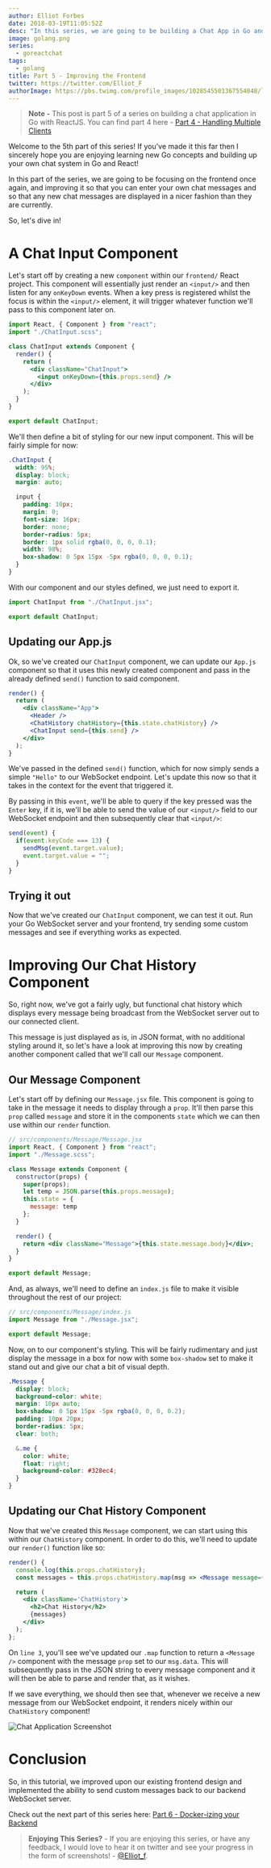 ```yaml
---
author: Elliot Forbes
date: 2018-03-19T11:05:52Z
desc: "In this series, we are going to be building a Chat App in Go and ReactJS"
image: golang.png
series:
  - goreactchat
tags:
  - golang
title: Part 5 - Improving the Frontend
twitter: https://twitter.com/Elliot_F
authorImage: https://pbs.twimg.com/profile_images/1028545501367554048/lzr43cQv_400x400.jpg
---
```


> **Note -** This post is part 5 of a series on building a chat application in
> Go with ReactJS. You can find part 4 here -
> [Part 4 - Handling Multiple Clients](/projects/chat-system-in-go-and-react/part-4-handling-multiple-clients/)

Welcome to the 5th part of this series! If you've made it this far then I
sincerely hope you are enjoying learning new Go concepts and building up your
own chat system in Go and React!

In this part of the series, we are going to be focusing on the frontend once
again, and improving it so that you can enter your own chat messages and so that
any new chat messages are displayed in a nicer fashion than they are currently.

So, let's dive in!

# A Chat Input Component

Let's start off by creating a new `component` within our `frontend/` React
project. This component will essentially just render an `<input/>` and then
listen for any `onKeyDown` events. When a key press is registered whilst the
focus is within the `<input/>` element, it will trigger whatever function we'll
pass to this component later on.

```jsx
import React, { Component } from "react";
import "./ChatInput.scss";

class ChatInput extends Component {
  render() {
    return (
      <div className="ChatInput">
        <input onKeyDown={this.props.send} />
      </div>
    );
  }
}

export default ChatInput;
```

We'll then define a bit of styling for our new input component. This will be
fairly simple for now:

```css
.ChatInput {
  width: 95%;
  display: block;
  margin: auto;

  input {
    padding: 10px;
    margin: 0;
    font-size: 16px;
    border: none;
    border-radius: 5px;
    border: 1px solid rgba(0, 0, 0, 0.1);
    width: 98%;
    box-shadow: 0 5px 15px -5px rgba(0, 0, 0, 0.1);
  }
}
```

With our component and our styles defined, we just need to export it.

```js
import ChatInput from "./ChatInput.jsx";

export default ChatInput;
```

## Updating our App.js

Ok, so we've created our `ChatInput` component, we can update our `App.js`
component so that it uses this newly created component and pass in the already
defined `send()` function to said component.

```jsx
render() {
  return (
    <div className="App">
      <Header />
      <ChatHistory chatHistory={this.state.chatHistory} />
      <ChatInput send={this.send} />
    </div>
  );
}
```

We've passed in the defined `send()` function, which for now simply sends a
simple `"Hello"` to our WebSocket endpoint. Let's update this now so that it
takes in the context for the event that triggered it.

By passing in this `event`, we'll be able to query if the key pressed was the
`Enter` key, if it is, we'll be able to send the value of our `<input/>` field
to our WebSocket endpoint and then subsequently clear that `<input/>`:

```js
send(event) {
  if(event.keyCode === 13) {
    sendMsg(event.target.value);
    event.target.value = "";
  }
}
```

## Trying it out

Now that we've created our `ChatInput` component, we can test it out. Run your
Go WebSocket server and your frontend, try sending some custom messages and see
if everything works as expected.

# Improving Our Chat History Component

So, right now, we've got a fairly ugly, but functional chat history which
displays every message being broadcast from the WebSocket server out to our
connected client.

This message is just displayed as is, in JSON format, with no additional styling
around it, so let's have a look at improving this now by creating another
component called that we'll call our `Message` component.

## Our Message Component

Let's start off by defining our `Message.jsx` file. This component is going to
take in the message it needs to display through a `prop`. It'll then parse this
`prop` called `message` and store it in the components `state` which we can then
use within our `render` function.

```jsx
// src/components/Message/Message.jsx
import React, { Component } from "react";
import "./Message.scss";

class Message extends Component {
  constructor(props) {
    super(props);
    let temp = JSON.parse(this.props.message);
    this.state = {
      message: temp
    };
  }

  render() {
    return <div className="Message">{this.state.message.body}</div>;
  }
}

export default Message;
```

And, as always, we'll need to define an `index.js` file to make it visible
throughout the rest of our project:

```js
// src/components/Message/index.js
import Message from "./Message.jsx";

export default Message;
```

Now, on to our component's styling. This will be fairly rudimentary and just
display the message in a box for now with some `box-shadow` set to make it stand
out and give our chat a bit of visual depth.

```css
.Message {
  display: block;
  background-color: white;
  margin: 10px auto;
  box-shadow: 0 5px 15px -5px rgba(0, 0, 0, 0.2);
  padding: 10px 20px;
  border-radius: 5px;
  clear: both;

  &.me {
    color: white;
    float: right;
    background-color: #328ec4;
  }
}
```

## Updating our Chat History Component

Now that we've created this `Message` component, we can start using this within
our `ChatHistory` component. In order to do this, we'll need to update our
`render()` function like so:

```jsx
render() {
  console.log(this.props.chatHistory);
  const messages = this.props.chatHistory.map(msg => <Message message={msg.data} />);

  return (
    <div className='ChatHistory'>
      <h2>Chat History</h2>
      {messages}
    </div>
  );
};
```

On `line 3`, you'll see we've updated our `.map` function to return a
`<Message />` component with the message `prop` set to our `msg.data`. This will
subsequently pass in the JSON string to every message component and it will then
be able to parse and render that, as it wishes.

If we save everything, we should then see that, whenever we receive a new
message from our WebSocket endpoint, it renders nicely within our `ChatHistory`
component!

![Chat Application Screenshot](https://images.tutorialedge.net/images/chat-app-go-react/screenshot-02.png)

# Conclusion

So, in this tutorial, we improved upon our existing frontend design and
implemented the ability to send custom messages back to our backend WebSocket
server.

Check out the next part of this series here:
[Part 6 - Docker-izing your Backend](/projects/chat-system-in-go-and-react/part-6-dockerizing-your-backend/)

> **Enjoying This Series?** - If you are enjoying this series, or have any
> feedback, I would love to hear it on twitter and see your progress in the form
> of screenshots! - [@Elliot_f](https://twitter.com/elliot_f).
